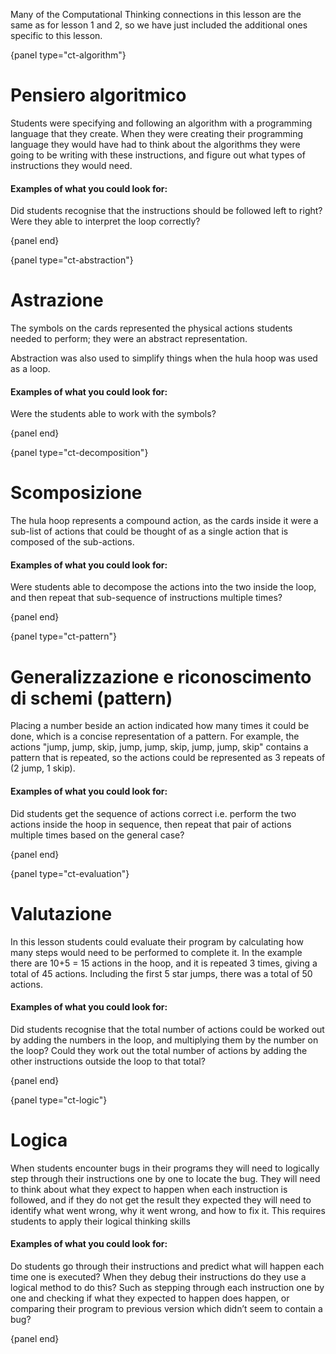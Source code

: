Many of the Computational Thinking connections in this lesson are the same as for lesson 1 and 2, so we have just included the additional ones specific to this lesson.

{panel type="ct-algorithm"}

# Pensiero algoritmico

Students were specifying and following an algorithm with a programming language that they create. When they were creating their programming language they would have had to think about the algorithms they were going to be writing with these instructions, and figure out what types of instructions they would need.

#### Examples of what you could look for:

Did students recognise that the instructions should be followed left to right? Were they able to interpret the loop correctly?

{panel end}

{panel type="ct-abstraction"}

# Astrazione

The symbols on the cards represented the physical actions students needed to perform; they were an abstract representation.

Abstraction was also used to simplify things when the hula hoop was used as a loop.

#### Examples of what you could look for:

Were the students able to work with the symbols?

{panel end}

{panel type="ct-decomposition"}

# Scomposizione

The hula hoop represents a compound action, as the cards inside it were a sub-list of actions that could be thought of as a single action that is composed of the sub-actions.

#### Examples of what you could look for:

Were students able to decompose the actions into the two inside the loop, and then repeat that sub-sequence of instructions multiple times?

{panel end}

{panel type="ct-pattern"}

# Generalizzazione e riconoscimento di schemi (pattern)

Placing a number beside an action indicated how many times it could be done, which is a concise representation of a pattern. For example, the actions "jump, jump, skip, jump, jump, skip, jump, jump, skip" contains a pattern that is repeated, so the actions could be represented as 3 repeats of (2 jump, 1 skip).

#### Examples of what you could look for:

Did students get the sequence of actions correct i.e. perform the two actions inside the hoop in sequence, then repeat that pair of actions multiple times based on the general case?

{panel end}

{panel type="ct-evaluation"}

# Valutazione

In this lesson students could evaluate their program by calculating how many steps would need to be performed to complete it. In the example there are 10+5 = 15 actions in the hoop, and it is repeated 3 times, giving a total of 45 actions. Including the first 5 star jumps, there was a total of 50 actions.

#### Examples of what you could look for:

Did students recognise that the total number of actions could be worked out by adding the numbers in the loop, and multiplying them by the number on the loop? Could they work out the total number of actions by adding the other instructions outside the loop to that total?

{panel end}

{panel type="ct-logic"}

# Logica

When students encounter bugs in their programs they will need to logically step through their instructions one by one to locate the bug. They will need to think about what they expect to happen when each instruction is followed, and if they do not get the result they expected they will need to identify what went wrong, why it went wrong, and how to fix it. This requires students to apply their logical thinking skills

#### Examples of what you could look for:

Do students go through their instructions and predict what will happen each time one is executed? When they debug their instructions do they use a logical method to do this? Such as stepping through each instruction one by one and checking if what they expected to happen does happen, or comparing their program to previous version which didn’t seem to contain a bug?

{panel end}